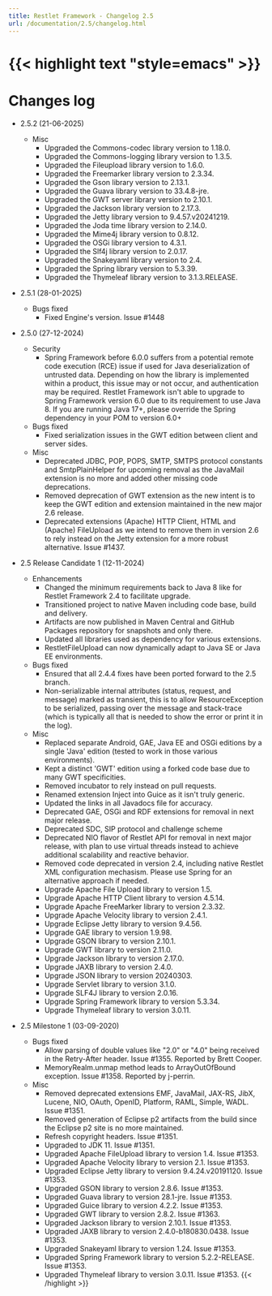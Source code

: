 ```yaml
---
title: Restlet Framework - Changelog 2.5
url: /documentation/2.5/changelog.html
---
```

{{< highlight text "style=emacs" >}}
===========
Changes log
===========

- 2.5.2 (21-06-2025)
    - Misc
      - Upgraded the Commons-codec library version to 1.18.0.
      - Upgraded the Commons-logging library version to 1.3.5.
      - Upgraded the Fileupload library version to 1.6.0.
      - Upgraded the Freemarker library version to 2.3.34.
      - Upgraded the Gson library version to 2.13.1.
      - Upgraded the Guava library version to 33.4.8-jre.
      - Upgraded the GWT server library version to 2.10.1.
      - Upgraded the Jackson library version to 2.17.3.
      - Upgraded the Jetty library version to 9.4.57.v20241219.
      - Upgraded the Joda time library version to 2.14.0.
      - Upgraded the Mime4j library version to 0.8.12.
      - Upgraded the OSGi library version to 4.3.1.
      - Upgraded the Slf4j library version to 2.0.17.
      - Upgraded the Snakeyaml library version to 2.4.
      - Upgraded the Spring library version to 5.3.39.
      - Upgraded the Thymeleaf library version to 3.1.3.RELEASE.

- 2.5.1 (28-01-2025)
    - Bugs fixed
        - Fixed Engine's version. Issue #1448

- 2.5.0 (27-12-2024)
    - Security
       - Spring Framework before 6.0.0 suffers from a potential remote code execution (RCE) issue if used for Java deserialization
         of untrusted data. Depending on how the library is implemented within a product, this issue may or not occur, and
         authentication may be required. Restlet Framework isn't able to upgrade to Spring Framework version 6.0 due to its
         requirement to use Java 8. If you are running Java 17+, please override the Spring dependency in your POM to version 6.0+
    - Bugs fixed
       - Fixed serialization issues in the GWT edition between client and server sides.
    - Misc
      - Deprecated JDBC, POP, POPS, SMTP, SMTPS protocol constants and SmtpPlainHelper for upcoming removal as the JavaMail extension
        is no more and added other missing code deprecations.        
      - Removed deprecation of GWT extension as the new intent is to keep the GWT edition and extension maintained in the new
        major 2.6 release.
      - Deprecated extensions (Apache) HTTP Client, HTML and (Apache) FileUpload as we intend to remove them in version 2.6 to
        rely instead on the Jetty extension for a more robust alternative. Issue #1437.

- 2.5 Release Candidate 1 (12-11-2024)
    - Enhancements
      - Changed the minimum requirements back to Java 8 like for Restlet Framework 2.4 to facilitate upgrade.
      - Transitioned project to native Maven including code base, build and delivery.
      - Artifacts are now published in Maven Central and GitHub Packages repository for snapshots and only there.
      - Updated all libraries used as dependency for various extensions.
      - RestletFileUpload can now dynamically adapt to Java SE or Java EE environments.
    - Bugs fixed
      - Ensured that all 2.4.4 fixes have been ported forward to the 2.5 branch.
      - Non-serializable internal attributes (status, request, and message) marked as transient,
        this is to allow ResourceException to be serialized, passing over the message and stack-trace
        (which is typically all that is needed to show the error or print it in the log).
    - Misc
      - Replaced separate Android, GAE, Java EE and OSGi editions by a single 'Java' edition
        (tested to work in those various environments).
      - Kept a distinct 'GWT' edition using a forked code base due to many GWT specificities.
      - Removed incubator to rely instead on pull requests.
      - Renamed extension Inject into Guice as it isn't truly generic.
      - Updated the links in all Javadocs file for accuracy.
      - Deprecated GAE, OSGi and RDF extensions for removal in next major release.
      - Deprecated SDC, SIP protocol and challenge scheme
      - Deprecated NIO flavor of Restlet API for removal in next major release, with plan to use
        virtual threads instead to achieve additional scalability and reactive behavior.
      - Removed code deprecated in version 2.4, including native Restlet XML configuration mechasism.
        Please use Spring for an alternative approach if needed.
      - Upgrade Apache File Upload library to version 1.5.
      - Upgrade Apache HTTP Client library to version 4.5.14.
      - Upgrade Apache FreeMarker library to version 2.3.32.
      - Upgrade Apache Velocity library to version 2.4.1.
      - Upgrade Eclipse Jetty library to version 9.4.56.
      - Upgrade GAE library to version 1.9.98.
      - Upgrade GSON library to version 2.10.1.
      - Upgrade GWT library to version 2.11.0.
      - Upgrade Jackson library to version 2.17.0.
      - Upgrade JAXB library to version 2.4.0.
      - Upgrade JSON library to version 20240303.
      - Upgrade Servlet library to version 3.1.0.
      - Upgrade SLF4J library to version 2.0.16.
      - Upgrade Spring Framework library to version 5.3.34.
      - Upgrade Thymeleaf library to version 3.0.11.

- 2.5 Milestone 1 (03-09-2020)
    - Bugs fixed
      - Allow parsing of double values like "2.0" or "4.0" being received in
        the Retry-After header. Issue #1355.
        Reported by Brett Cooper.
      - MemoryRealm.unmap method leads to ArrayOutOfBound exception. Issue #1358.
        Reported by j-perrin.
    - Misc
      - Removed deprecated extensions EMF, JavaMail, JAX-RS, JibX, Lucene, NIO, 
        OAuth, OpenID, Platform, RAML, Simple, WADL. Issue #1351.
      - Removed generation of Eclipse p2 artifacts from the build since the 
        Eclipse p2 site is no more maintained.
      - Refresh copyright headers. Issue #1351.
      - Upgraded to JDK 11. Issue #1351.
      - Upgraded Apache FileUpload library to version 1.4. Issue #1353.
      - Upgraded Apache Velocity library to version 2.1. Issue #1353.
      - Upgraded Eclipse Jetty library to version 9.4.24.v20191120. Issue #1353.
      - Upgraded GSON library to version 2.8.6. Issue #1353.
      - Upgraded Guava library to version 28.1-jre. Issue #1353.
      - Upgraded Guice library to version 4.2.2. Issue #1353.
      - Upgraded GWT library to version 2.8.2. Issue #1363.
      - Upgraded Jackson library to version 2.10.1. Issue #1353.
      - Upgraded JAXB library to version 2.4.0-b180830.0438. Issue #1353.
      - Upgraded Snakeyaml library to version 1.24. Issue #1353.
      - Upgraded Spring Framework library to version 5.2.2-RELEASE. Issue #1353.
      - Upgraded Thymeleaf library to version 3.0.11. Issue #1353.
{{< /highlight >}}
